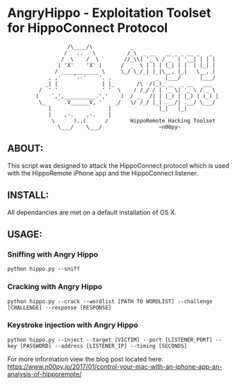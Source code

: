 # AngryHippo - Exploitation Toolset for HippoConnect Protocol
```
                   /\____/\            _
                  /   ..   \          /_\  _ __   __ _ _ __ _   _
                 /  \    /  \        //_\\| '_ \ / _` | '__| | | |
                | 'X'    'X' |      /  _  \ | | | (_| | |  | |_| |
               / ____________ \     \_/ \_/_| |_|\__, |_|   \__, |
             , ,'    `--'    '. .              _  |___/      |___/
            _| |              | |_       /\  /(_)_ __  _ __   ___
          /  ' '              ' '  \    / /_/ / | '_ \| '_ \ / _ \
         (    `,',__________.','    )  / __  /| | |_) | |_) | (_) |
          \_    ` .V______V, '    _/   \/ /_/ |_| .__/| .__/ \___/
             |                  |               |_|   |_|
             |    ,-.    ,-.    |
              \      ).,(      /       HippoRemote Hacking Toolset
                \___/    \___/                  ~n00py~

```
## ABOUT:
This script was designed to attack the HippoConnect protocol which is used with the HippoRemote iPhone app and the HippoConnect listener.

## INSTALL:

All dependancies are met on a default installation of OS X.  

## USAGE:

### Sniffing with Angry Hippo
```
python hippo.py --sniff
```
### Cracking with Angry Hippo
```
python hippo.py --crack --wordlist [PATH TO WORDLIST] --challenge [CHALLENGE] --response [RESPONSE]
```
### Keystroke injection with Angry Hippo
```
python hippo.py --inject --target [VICTIM] --port [LISTENER_PORT] --key [PASSWORD] --address [LISTENER_IP] --timing [SECONDS]

```

For more information view the blog post located here: https://www.n00py.io/2017/01/control-your-mac-with-an-iphone-app-an-analysis-of-hipporemote/
